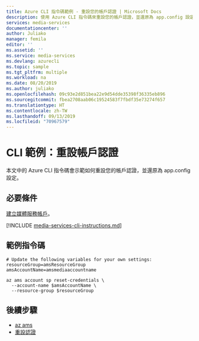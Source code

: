 ```yaml
---
title: Azure CLI 指令碼範例 - 重設您的帳戶認證 | Microsoft Docs
description: 使用 Azure CLI 指令碼來重設您的帳戶認證，並還原為 app.config 設定。
services: media-services
documentationcenter: ''
author: Juliako
manager: femila
editor: ''
ms.assetid: ''
ms.service: media-services
ms.devlang: azurecli
ms.topic: sample
ms.tgt_pltfrm: multiple
ms.workload: na
ms.date: 08/20/2019
ms.author: juliako
ms.openlocfilehash: 09c93e2d851bea22e9d54dde35398f36335eb896
ms.sourcegitcommit: fbea2708aab06c19524583f7fbdf35e73274f657
ms.translationtype: HT
ms.contentlocale: zh-TW
ms.lasthandoff: 09/13/2019
ms.locfileid: "70967579"
---
```

# <a name="cli-example-reset-the-account-credentials"></a>CLI 範例：重設帳戶認證

本文中的 Azure CLI 指令碼會示範如何重設您的帳戶認證，並還原為 app.config 設定。

## <a name="prerequisites"></a>必要條件 

[建立媒體服務帳戶](create-account-cli-how-to.md)。

[!INCLUDE [media-services-cli-instructions.md](../../../includes/media-services-cli-instructions.md)]

## <a name="example-script"></a>範例指令碼

```
# Update the following variables for your own settings:
resourceGroup=amsResourceGroup
amsAccountName=amsmediaaccountname

az ams account sp reset-credentials \
  --account-name $amsAccountName \
  --resource-group $resourceGroup 
 ```

## <a name="next-steps"></a>後續步驟

* [az ams](https://docs.microsoft.com/cli/azure/ams?view=azure-cli-latest)
* [重設認證](https://docs.microsoft.com/cli/azure/ams/account/sp?view=azure-cli-latest#az-ams-account-sp-reset-credentials)
